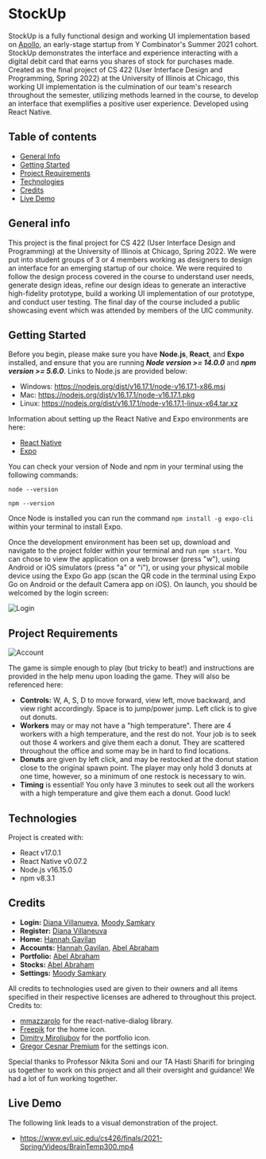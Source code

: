 # StockUp
StockUp is a fully functional design and working UI implementation based on [Apollo](https://www.withapollo.com/), an early-stage startup from Y Combinator's Summer 2021 cohort. StockUp demonstrates the interface and experience interacting with a digital debit card that earns you shares of stock for purchases made. Created as the final project of CS 422 (User Interface Design and Programming, Spring 2022) at the University of Illinois at Chicago, this working UI implementation is the culmination of our team's research throughout the semester, utilizing methods learned in the course, to develop an interface that exemplifies a positive user experience. Developed using React Native.

## Table of contents
* [General Info](#general-info)
* [Getting Started](#getting-started)
* [Project Requirements](#project-requirements)
* [Technologies](#technologies)
* [Credits](#credits)
* [Live Demo](#live-demo)

## General info
This project is the final project for CS 422 (User Interface Design and Programming) at the University of Illinois at Chicago, Spring 2022. We were put into student groups of 3 or 4 members working as designers to design an interface for an emerging startup of our choice. We were required to follow the design process covered in the course to understand user needs, generate design ideas, refine our design ideas to generate an interactive high-fidelity prototype, build a working UI implementation of our prototype, and conduct user testing. The final day of the course included a public showcasing event which was attended by members of the UIC community.

## Getting Started
Before you begin, please make sure you have **Node.js**, **React**, and **Expo** installed, and ensure that you are running ***Node version >= 14.0.0*** and ***npm version >= 5.6.0***. Links to Node.js are provided below:
* Windows: https://nodejs.org/dist/v16.17.1/node-v16.17.1-x86.msi
* Mac: https://nodejs.org/dist/v16.17.1/node-v16.17.1.pkg
* Linux: https://nodejs.org/dist/v16.17.1/node-v16.17.1-linux-x64.tar.xz

Information about setting up the React Native and Expo environments are here:
* [React Native](https://reactnative.dev/docs/environment-setup)
* [Expo](https://docs.expo.dev/get-started/installation/)

You can check your version of Node and npm in your terminal using the following commands:

 
`node --version`


`npm --version`

Once Node is installed you can run the command
`npm install -g expo-cli`
within your terminal to install Expo. 

Once the development environment has been set up, download and navigate to the project folder within your terminal and run `npm start`. You can chose to view the application on a web browser (press "w"), using Android or iOS simulators (press "a" or "i"), or using your physical mobile device using the Expo Go app (scan the QR code in the terminal using Expo Go on Android or the default Camera app on iOS). On launch, you should be welcomed by the login screen: 

![Login](images/login.png)


## Project Requirements

![Account](images/account.png)

The game is simple enough to play (but tricky to beat!) and instructions are provided in the help menu upon loading the game. They will also be referenced here: 
* **Controls:** W, A, S, D to move forward, view left, move backward, and view right accordingly. Space is to jump/power jump. Left click is to give out donuts.
* **Workers** may or may not have a "high temperature". There are 4 workers with a high temperature, and the rest do not. Your job is to seek out those 4 workers and give them each a donut. They are scattered throughout the office and some may be in hard to find locations.
* **Donuts** are given by left click, and may be restocked at the donut station close to the original spawn point. The player may only hold 3 donuts at one time, however, so a minimum of one restock is necessary to win.
* **Timing** is essential! You only have 3 minutes to seek out all the workers with a high temperature and give them each a donut. Good luck!
    
## Technologies
Project is created with:
* React v17.0.1
* React Native v0.07.2
* Node.js v16.15.0
* npm v8.3.1

## Credits
* **Login:** [Diana Villanueva](https://github.com/dvilla55), [Moody Samkary](https://github.com/MoodyAmroSamkary)
* **Register:** [Diana Villaneuva](https://github.com/dvilla55)
* **Home:** [Hannah Gavilan](https://github.com/hgavil)
* **Accounts:** [Hannah Gavilan](https://github.com/hgavil), [Abel Abraham](https://github.com/Abelaj50)
* **Portfolio:** [Abel Abraham](https://github.com/Abelaj50)
* **Stocks:** [Abel Abraham](https://github.com/Abelaj50)
* **Settings:** [Moody Samkary](https://github.com/MoodyAmroSamkary)

All credits to technologies used are given to their owners and all items specified in their respective licenses are adhered to throughout this project. Credits to:
* [mmazzarolo](https://github.com/mmazzarolo/react-native-dialog.git) for the react-native-dialog library.
* [Freepik](https://www.flaticon.com/free-icon/house-outline_25794?term=home&page=1&position=36&page=1&position=36&related_id=25794&origin=style) for the home icon.
* [Dimitry Miroliubov](https://www.flaticon.com/free-icon/briefcase_639394?term=portfolio&page=1&position=1&page=1&position=1&related_id=639394&origin=style) for the portfolio icon.
* [Gregor Cesnar Premium](https://www.flaticon.com/free-icon/settings_563541?term=settings&page=1&position=1&page=1&position=1&related_id=563541&origin=style) for the settings icon.

Special thanks to Professor Nikita Soni and our TA Hasti Sharifi for bringing us together to work on this project and all their oversight and guidance! We had a lot of fun working together. 

## Live Demo
The following link leads to a visual demonstration of the project.
* https://www.evl.uic.edu/cs426/finals/2021-Spring/Videos/BrainTemp300.mp4

